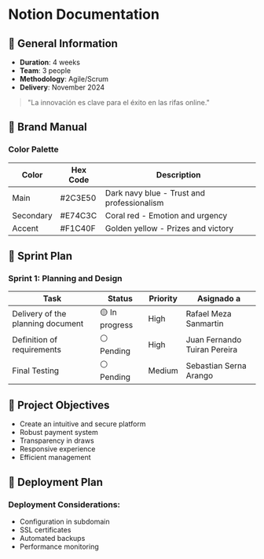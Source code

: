 # Notion Documentation
## 📌 General Information
- **Duration**: 4 weeks
- **Team**: 3 people
- **Methodology**: Agile/Scrum
- **Delivery**: November 2024

> "La innovación es clave para el éxito en las rifas online."

## 🎨 Brand Manual

### Color Palette

| Color      | Hex Code  | Description                              |
|------------|-----------|------------------------------------------|
| Main       | #2C3E50   | Dark navy blue - Trust and professionalism |
| Secondary  | #E74C3C   | Coral red - Emotion and urgency          |
| Accent     | #F1C40F   | Golden yellow - Prizes and victory      |

## 📅 Sprint Plan

### Sprint 1: Planning and Design

| Task                                   | Status              | Priority | Asignado a                  |
|----------------------------------------|---------------------|----------|-----------------------------|
| Delivery of the planning document      | 🟡 In progress      | High     | Rafael Meza Sanmartin       |
| Definition of requirements             | ⚪ Pending          | High     | Juan Fernando Tuiran Pereira |
| Final Testing                          | ⚪ Pending          | Medium   | Sebastian Serna Arango      |

## 🎯 Project Objectives
- Create an intuitive and secure platform
- Robust payment system
- Transparency in draws
- Responsive experience
- Efficient management

## 🚀 Deployment Plan

### Deployment Considerations:
- Configuration in subdomain
- SSL certificates
- Automated backups
- Performance monitoring

